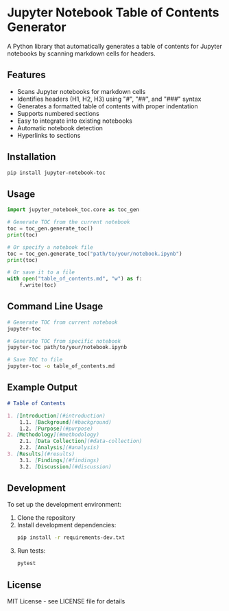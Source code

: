 # Jupyter Notebook Table of Contents Generator

A Python library that automatically generates a table of contents for Jupyter notebooks by scanning markdown cells for headers.

## Features

- Scans Jupyter notebooks for markdown cells
- Identifies headers (H1, H2, H3) using "#", "##", and "###" syntax
- Generates a formatted table of contents with proper indentation
- Supports numbered sections
- Easy to integrate into existing notebooks
- Automatic notebook detection
- Hyperlinks to sections

## Installation

```bash
pip install jupyter-notebook-toc
```

## Usage

```python
import jupyter_notebook_toc.core as toc_gen

# Generate TOC from the current notebook
toc = toc_gen.generate_toc()
print(toc)

# Or specify a notebook file
toc = toc_gen.generate_toc("path/to/your/notebook.ipynb")
print(toc)

# Or save it to a file
with open("table_of_contents.md", "w") as f:
    f.write(toc)
```

## Command Line Usage

```bash
# Generate TOC from current notebook
jupyter-toc

# Generate TOC from specific notebook
jupyter-toc path/to/your/notebook.ipynb

# Save TOC to file
jupyter-toc -o table_of_contents.md
```

## Example Output

```markdown
# Table of Contents

1. [Introduction](#introduction)
    1.1. [Background](#background)
    1.2. [Purpose](#purpose)
2. [Methodology](#methodology)
    2.1. [Data Collection](#data-collection)
    2.2. [Analysis](#analysis)
3. [Results](#results)
    3.1. [Findings](#findings)
    3.2. [Discussion](#discussion)
```

## Development

To set up the development environment:

1. Clone the repository
2. Install development dependencies:
   ```bash
   pip install -r requirements-dev.txt
   ```
3. Run tests:
   ```bash
   pytest
   ```

## License

MIT License - see LICENSE file for details 
